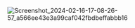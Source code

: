 ![Screenshot_2024-02-16-17-08-26-57_a566ee43e3a99caf042fbdbeffabbb16](https://github.com/yash-goswami23/Currancy-Conveter/assets/150127549/d590f3b6-4497-4c03-b507-c23945c0c458)
